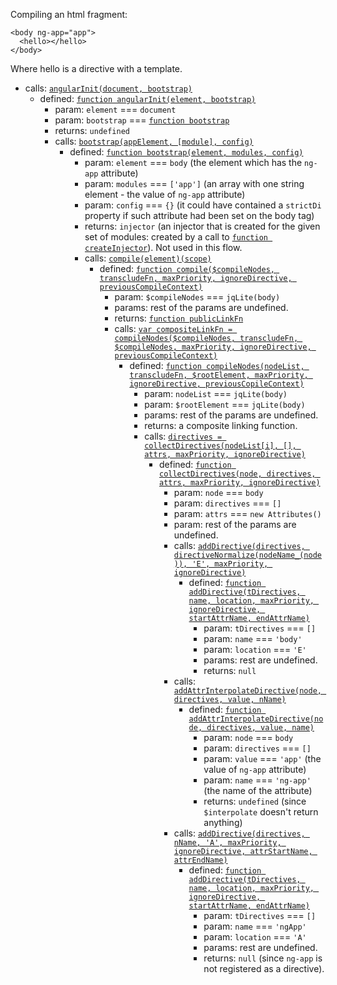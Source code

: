 Compiling an html fragment:
```
<body ng-app="app">
  <hello></hello>
</body>
```
Where hello is a directive with a template.

* calls: [`angularInit(document, bootstrap)`](https://github.com/angular/angular.js/tree/7884c25643bc6c051436a25ce3680f80094b629c/src/angular.suffix#L14)
  * defined: [`function angularInit(element, bootstrap)`](https://github.com/angular/angular.js/tree/7884c25643bc6c051436a25ce3680f80094b629c/src/Angular.js#L1324)
    * param: `element` === `document`
    * param: `bootstrap` === [`function bootstrap`](https://github.com/angular/angular.js/tree/7884c25643bc6c051436a25ce3680f80094b629c/src/Angular.js#L1403)
    * returns: `undefined`
    * calls: [`bootstrap(appElement, [module], config)`](https://github.com/angular/angular.js/tree/7884c25643bc6c051436a25ce3680f80094b629c/src/Angular.js#L1349)
      * defined: [`function bootstrap(element, modules, config)`](https://github.com/angular/angular.js/tree/7884c25643bc6c051436a25ce3680f80094b629c/src/Angular.js#L1403)
        * param: `element` === `body` (the element which has the `ng-app` attribute)
        * param: `modules` === `['app']` (an array with one string element - the value of `ng-app` attribute)
        * param: `config` === `{}` (it could have contained a `strictDi` property if such attribute had been set on the body tag)
        * returns: `injector` (an injector that is created for the given set of modules: created by a call to [`function createInjector`](https://github.com/angular/angular.js/tree/7884c25643bc6c051436a25ce3680f80094b629c/src/auto/injector.js#L609)). Not used in this flow.
        * calls: [`compile(element)(scope)`](https://github.com/angular/angular.js/tree/7884c25643bc6c051436a25ce3680f80094b629c/src/Angular.js#L1427)
          * defined: [`function compile($compileNodes, transcludeFn, maxPriority, ignoreDirective, previousCompileContext)`](https://github.com/angular/angular.js/tree/7884c25643bc6c051436a25ce3680f80094b629c/src/ng/compile.js#L854)
            * param: `$compileNodes` === `jqLite(body)`
            * params: rest of the params are undefined.
            * returns: [`function publicLinkFn`](https://github.com/angular/angular.js/tree/7884c25643bc6c051436a25ce3680f80094b629c/src/ng/compile.js#L872)
            * calls: [`var compositeLinkFn = compileNodes($compileNodes, transcludeFn, $compileNodes, maxPriority, ignoreDirective, previousCompileContext)`](https://github.com/angular/angular.js/tree/7884c25643bc6c051436a25ce3680f80094b629c/src/ng/compile.js#L869)
              * defined: [`function compileNodes(nodeList, transcludeFn, $rootElement, maxPriority, ignoreDirective, previousCopileContext)`](https://github.com/angular/angular.js/tree/7884c25643bc6c051436a25ce3680f80094b629c/src/ng/compile.js#L916)
                * param: `nodeList` === `jqLite(body)`
                * param: `$rootElement` === `jqLite(body)`
                * params: rest of the params are undefined.
                * returns: a composite linking function.
                * calls: [`directives = collectDirectives(nodeList[i], [], attrs, maxPriority, ignoreDirective)`](https://github.com/angular/angular.js/tree/7884c25643bc6c051436a25ce3680f80094b629c/src/ng/compile.js#L925)
                  * defined: [`function collectDirectives(node, directives, attrs, maxPriority, ignoreDirective)`](https://github.com/angular/angular.js/tree/7884c25643bc6c051436a25ce3680f80094b629c/src/ng/compile.js#L1031)
                    * param: `node` === `body`
                    * param: `directives` === `[]`
                    * param: `attrs` === `new Attributes()`
                    * param: rest of the params are undefined.
                    * calls: [`addDirective(directives, directiveNormalize(nodeName_(node)), 'E', maxPriority, ignoreDirective)`](https://github.com/angular/angular.js/tree/7884c25643bc6c051436a25ce3680f80094b629c/src/ng/compile.js#L1040-1041)
                      * defined: [`function addDirective(tDirectives, name, location, maxPriority, ignoreDirective, startAttrName, endAttrName)`](https://github.com/angular/angular.js/tree/7884c25643bc6c051436a25ce3680f80094b629c/src/ng/compile.js#L1654)
                        * param: `tDirectives` === `[]`
                        * param: `name` === `'body'`
                        * param: `location` === `'E'`
                        * params: rest are undefined.
                        * returns: `null`
                    * calls: [`addAttrInterpolateDirective(node, directives, value, nName)`](https://github.com/angular/angular.js/tree/7884c25643bc6c051436a25ce3680f80094b629c/src/ng/compile.js#L1077)
                      * defined: [`function addAttrInterpolateDirective(node, directives, value, name)`](https://github.com/angular/angular.js/tree/7884c25643bc6c051436a25ce3680f80094b629c/src/ng/compile.js#L1932)
                        * param: `node` === `body`
                        * param: `directives` === `[]`
                        * param: `value` === `'app'` (the value of `ng-app` attribute)
                        * param: `name` === `'ng-app'` (the name of the attribute)
                        * returns: `undefined` (since `$interpolate` doesn't return anything)
                    * calls: [`addDirective(directives, nName, 'A', maxPriority, ignoreDirective, attrStartName, attrEndName)`](https://github.com/angular/angular.js/tree/7884c25643bc6c051436a25ce3680f80094b629c/src/ng/compile.js#L1078-1079)
                      * defined: [`function addDirective(tDirectives, name, location, maxPriority, ignoreDirective, startAttrName, endAttrName)`](https://github.com/angular/angular.js/tree/7884c25643bc6c051436a25ce3680f80094b629c/src/ng/compile.js#L1654)
                        * param: `tDirectives` === `[]`
                        * param: `name` === `'ngApp'`
                        * param: `location` === `'A'`
                        * params: rest are undefined.
                        * returns: `null` (since `ng-app` is not registered as a directive).
